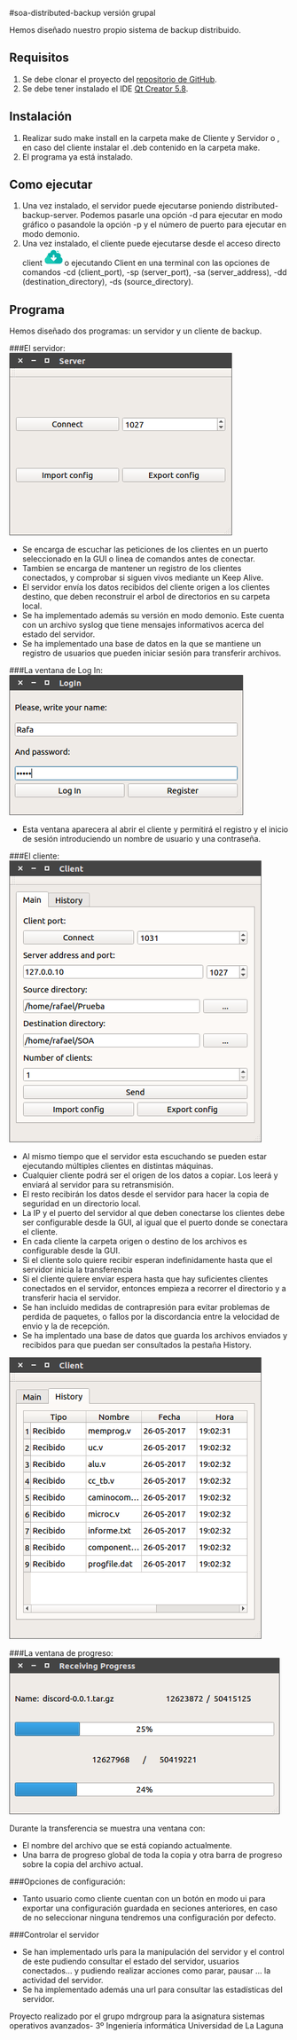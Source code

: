 #soa-distributed-backup versión grupal 

Hemos diseñado nuestro propio sistema de backup distribuido.

## Requisitos

 1. Se debe clonar el proyecto del [repositorio de GitHub](https://github.com/alu0100891812/soa-system-monitor-alu0100891812).
 2. Se debe tener instalado el IDE [Qt Creator 5.8](https://www.qt.io/download-open-source/).

## Instalación

 1. Realizar sudo make install en la carpeta make de Cliente y Servidor o , en caso del cliente instalar el .deb contenido en la carpeta make.
 3. El programa ya está instalado.
 
## Como ejecutar

 1. Una vez instalado, el servidor puede ejecutarse poniendo distributed-backup-server. Podemos pasarle una opción -d para ejecutar en modo gráfico o pasandole la opción -p y el número de puerto para ejecutar en modo demonio.
 2. Una vez instalado, el cliente puede ejecutarse desde el acceso directo client ![Icono](./Client/data/32x32/Client.png) o ejecutando Client en una terminal con las opciones de comandos -cd (client_port), -sp (server_port), -sa (server_address),
-dd (destination_directory), -ds (source_directory).

## Programa

Hemos diseñado dos programas: un servidor y un cliente de backup.

###El servidor:
![Servidor](./Imagenes/Server.png)

*  Se encarga de escuchar las peticiones de los clientes en un puerto seleccionado en la GUI o linea de comandos antes de conectar.
*  Tambien se encarga de mantener un registro de los clientes conectados, y comprobar si siguen vivos mediante un Keep Alive.
*  El servidor envía los datos recibidos del cliente origen a los clientes destino, que deben reconstruir el arbol de directorios en su carpeta local.
*  Se ha implementado además su versión en modo demonio. Este cuenta con un archivo syslog que tiene mensajes informativos acerca del estado del servidor.
*  Se ha implementado una base de datos en la que se mantiene un registro de usuarios que pueden iniciar sesión para transferir archivos.

###La ventana de Log In:
![Ventana de LogIn](./Imagenes/Login.png)

*  Esta ventana aparecera al abrir el cliente y permitirá el registro y el inicio de sesión introduciendo un nombre de usuario y una contraseña.

###El cliente:
![Cliente](./Imagenes/Cliente.png)

*  Al mismo tiempo que el servidor esta escuchando se pueden estar ejecutando múltiples clientes en distintas máquinas.
*  Cualquier cliente podrá ser el origen de los datos a copiar. Los leerá y enviará al servidor para su retransmisión.
*  El resto recibirán los datos desde el servidor para hacer la copia de seguridad en un directorio local.
*  La IP y el puerto del servidor al que deben conectarse los clientes debe ser configurable desde la GUI, al igual que el puerto donde se conectara el cliente.
*  En cada cliente la carpeta origen o destino de los archivos es configurable desde la GUI.
*  Si el cliente solo quiere recibir esperan indefinidamente hasta que el servidor inicia la transferencia
*  Si el cliente quiere enviar espera hasta que hay suficientes clientes conectados en el servidor, entonces empieza a recorrer el directorio y a transferir hacia el servidor.
*  Se han incluido medidas de contrapresión para evitar problemas de perdida de paquetes, o fallos por la discordancia entre la velocidad de envio y la de recepción.
*  Se ha implentado una base de datos que guarda los archivos enviados y recibidos para que puedan ser consultados la pestaña History.

![History](./Imagenes/Historial.png)
 
###La ventana de progreso:
![Ventana de progreso](./Imagenes/Progreso.png)

Durante la transferencia se muestra una ventana con:
*  El nombre del archivo que se está copiando actualmente.
*  Una barra de progreso global de toda la copia y otra barra de progreso sobre la copia del archivo actual.

###Opciones de configuración:

*  Tanto usuario como cliente cuentan con un botón en modo ui para exportar una configuración guardada en seciones anteriores, en caso de no seleccionar ninguna tendremos una configuración por defecto.
 
###Controlar el servidor

*  Se han implementado urls para la manipulación del servidor y el control de este pudiendo consultar el estado del servidor, usuarios conectados... y pudiendo realizar acciones como parar, pausar ... la actividad del servidor.
*  Se ha implementado además una url para consultar las estadísticas del servidor.


Proyecto realizado por el grupo mdrgroup para la asignatura sistemas operativos avanzados- 3º Ingeniería informática Universidad de La Laguna
